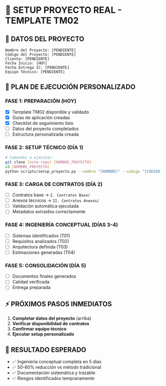 # 🚀 SETUP PROYECTO REAL - TEMPLATE TM02

## 📝 DATOS DEL PROYECTO
```
Nombre del Proyecto: [PENDIENTE]
Código del Proyecto: [PENDIENTE] 
Cliente: [PENDIENTE]
Fecha Inicio: [HOY]
Fecha Entrega IC: [PENDIENTE]
Equipo Técnico: [PENDIENTE]
```

## 🎯 PLAN DE EJECUCIÓN PERSONALIZADO

### **FASE 1: PREPARACIÓN (HOY)**
- [x] Template TM02 disponible y validado
- [x] Guías de aplicación creadas
- [x] Checklist de seguimiento listo
- [ ] Datos del proyecto completados
- [ ] Estructura personalizada creada

### **FASE 2: SETUP TÉCNICO (DÍA 1)**
```bash
# Comandos a ejecutar:
git clone [este-repo] [NOMBRE_PROYECTO]
cd [NOMBRE_PROYECTO]
python scripts/setup_proyecto.py --nombre "[NOMBRE]" --codigo "[CODIGO]"
```

### **FASE 3: CARGA DE CONTRATOS (DÍA 2)**
- [ ] Contratos base → `I. Contratos Base/`
- [ ] Anexos técnicos → `II. Contratos Anexos/`
- [ ] Validación automática ejecutada
- [ ] Metadatos extraídos correctamente

### **FASE 4: INGENIERÍA CONCEPTUAL (DÍAS 3-4)**
- [ ] Sistemas identificados (T01)
- [ ] Requisitos analizados (T02)
- [ ] Arquitectura definida (T03)
- [ ] Estimaciones generadas (T04)

### **FASE 5: CONSOLIDACIÓN (DÍA 5)**
- [ ] Documentos finales generados
- [ ] Calidad verificada
- [ ] Entrega preparada

## ⚡ PRÓXIMOS PASOS INMEDIATOS
1. **Completar datos del proyecto** (arriba)
2. **Verificar disponibilidad de contratos**
3. **Confirmar equipo técnico**
4. **Ejecutar setup personalizado**

## 🎯 RESULTADO ESPERADO
- ✅ Ingeniería conceptual completa en 5 días
- ✅ 50-60% reducción vs método tradicional
- ✅ Documentación sistemática y trazable
- ✅ Riesgos identificados tempranamente